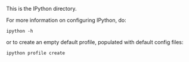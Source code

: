 This is the IPython directory.

For more information on configuring IPython, do:

    ipython -h

or to create an empty default profile, populated with default config files:

    ipython profile create

